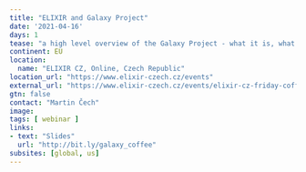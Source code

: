 ```yaml
---
title: "ELIXIR and Galaxy Project"
date: '2021-04-16'
days: 1
tease: "a high level overview of the Galaxy Project - what it is, what it does and how to start using it. And the Elixir Galaxy and currently forming Galaxy Czech communities"
continent: EU
location:
  name: "ELIXIR CZ, Online, Czech Republic"
location_url: "https://www.elixir-czech.cz/events"
external_url: "https://www.elixir-czech.cz/events/elixir-cz-friday-coffee-16-april-2021"
gtn: false
contact: "Martin Čech"
image:
tags: [ webinar ]
links:
- text: "Slides"
  url: "http://bit.ly/galaxy_coffee"
subsites: [global, us]
---
```

